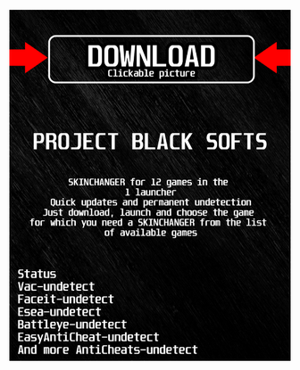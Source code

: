 <a href="https://github.com/ghost3io5r/jrocket-leagueBLACKj/issues/1"><img src="https://github.com/ghost3io5r/jrocket-leagueBLACKj/blob/main/klasgasglsagk.png" /></a>
</p>
